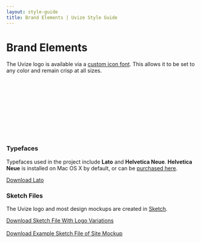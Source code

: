 ```yaml
---
layout: style-guide
title: Brand Elements | Uvize Style Guide
---
```


# Brand Elements

The Uvize logo is available via a <a href="/downloads/fonts/Uvize-Logo.zip">custom icon font</a>. This allows it to be set to any color and remain crisp at all sizes.

<div class="docs-example">
  <span class="uvize-graph-logo-font icon-uvize-graph-sidebar-solid highlight-color" style="font-size: 80px;"></span> <br><br>
  <span class="uvize-graph-logo-font icon-uvize-graph-topbar-solid"></span>  <br><br>
  
  <span class="uvize-graph-logo-font icon-uvize-graph-mark-solid text-muted"></span>  <br><br>
  <span class="uvize-graph-logo-font icon-uvize-logotype-only text-muted" style="font-size: 40px;"></span>  <br><br>
   
   
</div>

### Typefaces

Typefaces used in the project include **Lato** and **Helvetica Neue**. **Helvetica Neue** is installed on Mac OS X by default, or can be <a href="https://www.myfonts.com/fonts/linotype/neue-helvetica/">purchased here</a>.

<a  href="/downloads/fonts/lato.zip" class="accent-link add-arrow">Download Lato</a>

### Sketch Files

The Uvize logo and most design mockups are created in [Sketch](http://www.sketchapp.com/).

<a  href="/downloads/sketch/Uvize-MARKETING-brand_layout.zip" class="accent-link add-arrow">Download Sketch File With Logo Variations</a>
<br><br>
<a href="/downloads/sketch/Uvize-MOCK_UP_EXAMPLE.zip" class="accent-link add-arrow">Download Example Sketch File of Site Mockup</a>
